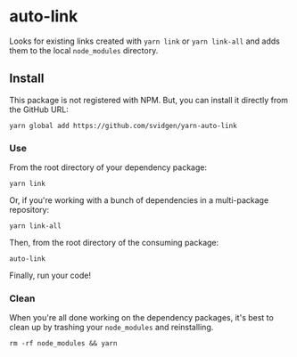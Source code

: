 # auto-link

Looks for existing links created with `yarn link` or `yarn link-all` and adds them to the local `node_modules` directory.

## Install

This package is not registered with NPM. But, you can install it directly from the GitHub URL:

```
yarn global add https://github.com/svidgen/yarn-auto-link
```

### Use

From the root directory of your dependency package:

```
yarn link
```

Or, if you're working with a bunch of dependencies in a multi-package repository:

```
yarn link-all
```

Then, from the root directory of the consuming package:

```
auto-link
```

Finally, run your code!

### Clean

When you're all done working on the dependency packages, it's best to clean up by trashing your `node_modules` and reinstalling.

```
rm -rf node_modules && yarn
```
